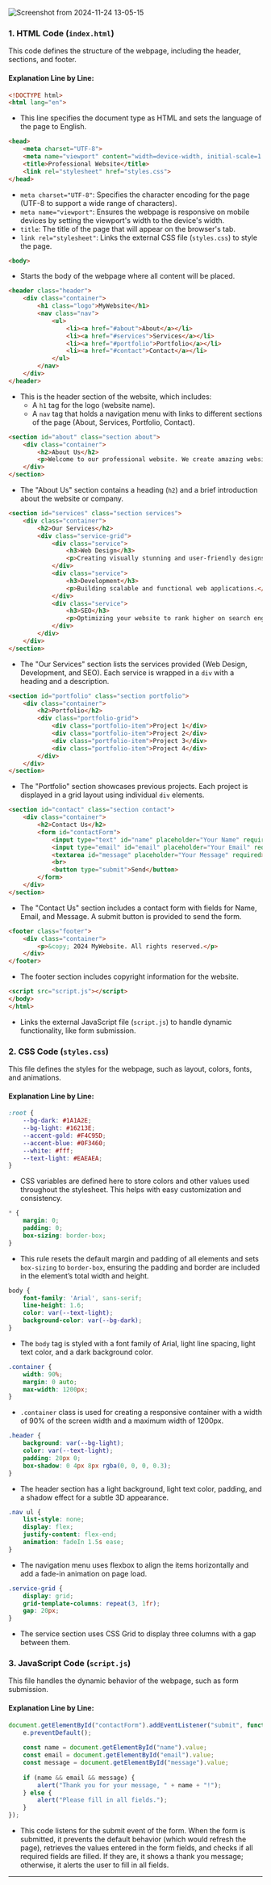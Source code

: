 ![Screenshot from 2024-11-24 13-05-15](https://github.com/user-attachments/assets/8aa6644d-769c-4b78-8f19-ee67f2fc0af4)

### 1. HTML Code (`index.html`)

This code defines the structure of the webpage, including the header, sections, and footer.

#### Explanation Line by Line:

```html
<!DOCTYPE html>
<html lang="en">
```
- This line specifies the document type as HTML and sets the language of the page to English.

```html
<head>
    <meta charset="UTF-8">
    <meta name="viewport" content="width=device-width, initial-scale=1.0">
    <title>Professional Website</title>
    <link rel="stylesheet" href="styles.css">
</head>
```
- `meta charset="UTF-8"`: Specifies the character encoding for the page (UTF-8 to support a wide range of characters).
- `meta name="viewport"`: Ensures the webpage is responsive on mobile devices by setting the viewport's width to the device's width.
- `title`: The title of the page that will appear on the browser's tab.
- `link rel="stylesheet"`: Links the external CSS file (`styles.css`) to style the page.

```html
<body>
```
- Starts the body of the webpage where all content will be placed.

```html
<header class="header">
    <div class="container">
        <h1 class="logo">MyWebsite</h1>
        <nav class="nav">
            <ul>
                <li><a href="#about">About</a></li>
                <li><a href="#services">Services</a></li>
                <li><a href="#portfolio">Portfolio</a></li>
                <li><a href="#contact">Contact</a></li>
            </ul>
        </nav>
    </div>
</header>
```
- This is the header section of the website, which includes:
  - A `h1` tag for the logo (website name).
  - A `nav` tag that holds a navigation menu with links to different sections of the page (About, Services, Portfolio, Contact).

```html
<section id="about" class="section about">
    <div class="container">
        <h2>About Us</h2>
        <p>Welcome to our professional website. We create amazing websites with modern designs and functionalities.</p>
    </div>
</section>
```
- The "About Us" section contains a heading (`h2`) and a brief introduction about the website or company.

```html
<section id="services" class="section services">
    <div class="container">
        <h2>Our Services</h2>
        <div class="service-grid">
            <div class="service">
                <h3>Web Design</h3>
                <p>Creating visually stunning and user-friendly designs.</p>
            </div>
            <div class="service">
                <h3>Development</h3>
                <p>Building scalable and functional web applications.</p>
            </div>
            <div class="service">
                <h3>SEO</h3>
                <p>Optimizing your website to rank higher on search engines.</p>
            </div>
        </div>
    </div>
</section>
```
- The "Our Services" section lists the services provided (Web Design, Development, and SEO). Each service is wrapped in a `div` with a heading and a description.

```html
<section id="portfolio" class="section portfolio">
    <div class="container">
        <h2>Portfolio</h2>
        <div class="portfolio-grid">
            <div class="portfolio-item">Project 1</div>
            <div class="portfolio-item">Project 2</div>
            <div class="portfolio-item">Project 3</div>
            <div class="portfolio-item">Project 4</div>
        </div>
    </div>
</section>
```
- The "Portfolio" section showcases previous projects. Each project is displayed in a grid layout using individual `div` elements.

```html
<section id="contact" class="section contact">
    <div class="container">
        <h2>Contact Us</h2>
        <form id="contactForm">
            <input type="text" id="name" placeholder="Your Name" required>
            <input type="email" id="email" placeholder="Your Email" required>
            <textarea id="message" placeholder="Your Message" required></textarea>
            <br>
            <button type="submit">Send</button>
        </form>
    </div>
</section>
```
- The "Contact Us" section includes a contact form with fields for Name, Email, and Message. A submit button is provided to send the form.

```html
<footer class="footer">
    <div class="container">
        <p>&copy; 2024 MyWebsite. All rights reserved.</p>
    </div>
</footer>
```
- The footer section includes copyright information for the website.

```html
<script src="script.js"></script>
</body>
</html>
```
- Links the external JavaScript file (`script.js`) to handle dynamic functionality, like form submission.

### 2. CSS Code (`styles.css`)

This file defines the styles for the webpage, such as layout, colors, fonts, and animations.

#### Explanation Line by Line:

```css
:root {
    --bg-dark: #1A1A2E;
    --bg-light: #16213E;
    --accent-gold: #F4C95D;
    --accent-blue: #0F3460;
    --white: #fff;
    --text-light: #EAEAEA;
}
```
- CSS variables are defined here to store colors and other values used throughout the stylesheet. This helps with easy customization and consistency.

```css
* {
    margin: 0;
    padding: 0;
    box-sizing: border-box;
}
```
- This rule resets the default margin and padding of all elements and sets `box-sizing` to `border-box`, ensuring the padding and border are included in the element’s total width and height.

```css
body {
    font-family: 'Arial', sans-serif;
    line-height: 1.6;
    color: var(--text-light);
    background-color: var(--bg-dark);
}
```
- The `body` tag is styled with a font family of Arial, light line spacing, light text color, and a dark background color.

```css
.container {
    width: 90%;
    margin: 0 auto;
    max-width: 1200px;
}
```
- `.container` class is used for creating a responsive container with a width of 90% of the screen width and a maximum width of 1200px.

```css
.header {
    background: var(--bg-light);
    color: var(--text-light);
    padding: 20px 0;
    box-shadow: 0 4px 8px rgba(0, 0, 0, 0.3);
}
```
- The header section has a light background, light text color, padding, and a shadow effect for a subtle 3D appearance.

```css
.nav ul {
    list-style: none;
    display: flex;
    justify-content: flex-end;
    animation: fadeIn 1.5s ease;
}
```
- The navigation menu uses flexbox to align the items horizontally and add a fade-in animation on page load.

```css
.service-grid {
    display: grid;
    grid-template-columns: repeat(3, 1fr);
    gap: 20px;
}
```
- The service section uses CSS Grid to display three columns with a gap between them.

### 3. JavaScript Code (`script.js`)

This file handles the dynamic behavior of the webpage, such as form submission.

#### Explanation Line by Line:

```javascript
document.getElementById("contactForm").addEventListener("submit", function (e) {
    e.preventDefault();
    
    const name = document.getElementById("name").value;
    const email = document.getElementById("email").value;
    const message = document.getElementById("message").value;
    
    if (name && email && message) {
        alert("Thank you for your message, " + name + "!");
    } else {
        alert("Please fill in all fields.");
    }
});
```
- This code listens for the submit event of the form. When the form is submitted, it prevents the default behavior (which would refresh the page), retrieves the values entered in the form fields, and checks if all required fields are filled. If they are, it shows a thank you message; otherwise, it alerts the user to fill in all fields.

---
